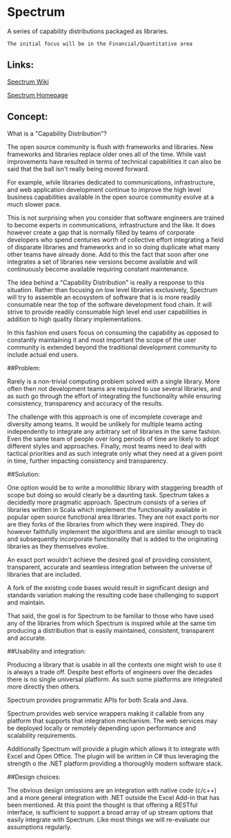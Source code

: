 Spectrum
========


A series of capability distributions packaged as libraries.

    The initial focus will be in the Financial/Quantitative area


## Links:
    
[Spectrum Wiki](https://github.com/quantintel/spectrum/wiki)

[Spectrum Homepage](http://quantintel.github.io/spectrum/)
    
## Concept:
    
What is a "Capability Distribution"?  

The open source community is flush with frameworks and libraries.  New frameworks and 
libraries replace older ones all of the time.  While vast improvements have resulted 
in terms of technical capabilities it can also be said that the ball isn't really being moved 
forward.

For example, while libraries dedicated to communications, infrastructure, and
web application development continue to improve the high level business capabilities available
in the open source community evolve at a much slower pace.  

This is not surprising when you consider that software engineers are trained to
become experts in communications, infrastructure and the like.  It does however 
create a gap that is normally filled by teams of corporate developers who spend centuries
worth of collective effort integrating a field of disparate libraries and frameworks and
in so doing duplicate what many other teams have already done.   Add to this the fact that
soon after one integrates a set of libraries new versions become available and will continuously
become available requiring constant maintenance.

The idea behind a "Capability Distribution" is really a response to this situation.
Rather than focusing on low level libraries exclusively, Spectrum
will try to assemble an ecosystem of software that is is more readily consumable
near the top of the software development food chain.  It will strive to provide readily
consumable high level end user capabilities in addition to high quality library implementations.
 
In this fashion end users focus on consuming the capability as opposed to constantly maintaining it
and most important the scope of the user community is extended beyond the traditional development
community to include actual end users.  


##Problem:

Rarely is a non-trivial computing problem solved with
a single library.  More often then not development teams are required to use 
several libraries, and as such go through the effort of integrating the functionality 
while ensuring consistency, transparency and accuracy of the results. 

The challenge with this approach is one of incomplete coverage and diversity
among teams.  It would be unlikely for multiple teams acting independently to 
integrate any arbitrary set of libraries in the same fashion.  Even the same 
team of people over long periods of time are likely to adopt different styles
and approaches.  Finally, most teams need to deal with tactical priorities
and as such integrate only what they need at a given point in time, further
impacting consistency and transparency.

##Solution:

One option would be to write a monolithic library with staggering breadth of scope
but doing so would clearly be a daunting task.  Spectrum takes a decidedly
more pragmatic approach.  Spectrum consists of a series of libraries written in Scala
which implement the functionality available in popular open source functional area
libraries.  They are not exact ports nor are they forks of the libraries from
which they were inspired.  They do however faithfully implement the algorithms and 
are similar enough to track and subsequently incorporate functionality that 
is added to the originating libraries as they themselves evolve.

An exact port wouldn't achieve the desired goal of providing consistent, transparent,
accurate and seamless integration between the universe of libraries that are included.

A fork of the existing code bases would result in significant design and standards 
variation making the resulting code base challenging to support and maintain.

That said, the goal is for Spectrum to be familiar to those who have used any of
the libraries from which Spectrum is inspired while at the same tim producing a distribution
that is easily maintained, consistent, transparent and accurate.

##Usability and integration:

Producing a library that is usable in all the contexts one might wish
to use it is always a trade off.  Despite best efforts of engineers over
the decades there is no single universal platform.  As such some platforms
are integrated more directly then others.  

Spectrum provides programmatic APIs for both Scala and Java.  

Spectrum provides  web service wrappers making it callable from any 
platform that supports that integration mechanism.  The web services may be deployed 
locally or remotely depending upon performance and scalability requirements.  

Additionally Spectrum will provide a plugin which allows it to integrate with Excel and 
Open Office.  The plugin will be written in C# thus leveraging the strength o the .NET platform
providing a thoroughly modern software stack.

##Design choices:

The obvious design omissions are an integration with native code (c/c++) and a more general
integration with .NET outside the Excel Add-in that has been mentioned.  At this
point the thought is that offering a RESTful interface, is sufficient to support 
a broad array of up stream options that easily integrate with Spectrum.  Like most
things we will re-evaluate our assumptions regularly.







